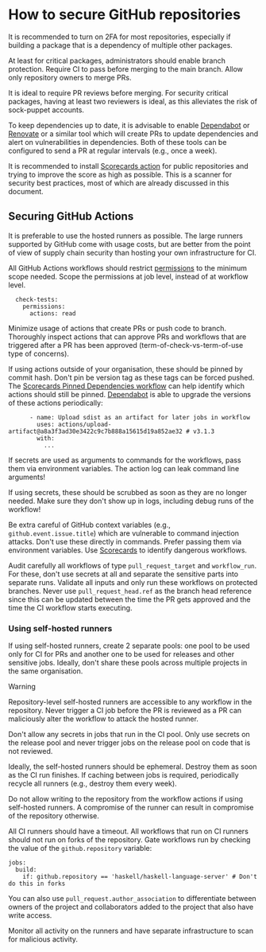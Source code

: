 # How to secure GitHub repositories

It is recommended to turn on 2FA for most repositories, especially if building
a package that is a dependency of multiple other packages.

At least for critical packages, administrators should enable branch
protection. Require CI to pass before merging to the main branch. Allow only
repository owners to merge PRs.

It is ideal to require PR reviews before merging. For security critical
packages, having at least two reviewers is ideal, as this alleviates the risk
of sock-puppet accounts.

To keep dependencies up to date, it is advisable to enable
[Dependabot][dependabot] or [Renovate][renovate] or a similar tool which will
create PRs to update dependencies and alert on vulnerabilities in
dependencies. Both of these tools can be configured to send a PR at regular
intervals (e.g., once a week).

It is recommended to install [Scorecards action][scorecard] for public
repositories and trying to improve the score as high as possible. This is a
scanner for security best practices, most of which are already discussed in
this document.

## Securing GitHub Actions

It is preferable to use the hosted runners as possible. The large runners
supported by GitHub come with usage costs, but are better from the point of
view of supply chain security than hosting your own infrastructure for CI.

All GitHub Actions workflows should restrict [permissions][gha-permissions] to
the minimum scope needed. Scope the permissions at job level, instead of at
workflow level.

```
  check-tests:
    permissions:
      actions: read
```

Minimize usage of actions that create PRs or push code to branch. Thoroughly
inspect actions that can approve PRs and workflows that are triggered after a
PR has been approved (term-of-check-vs-term-of-use type of concerns).

If using actions outside of your organisation, these should be pinned by
commit hash. Don't pin be version tag as these tags can be forced pushed. The
[Scorecards Pinned Dependencies workflow][scorecard] can help identify which
actions should still be pinned. [Dependabot][dependabot] is able to upgrade
the versions of these actions periodically:

```
      - name: Upload sdist as an artifact for later jobs in workflow
        uses: actions/upload-artifact@a8a3f3ad30e3422c9c7b888a15615d19a852ae32 # v3.1.3
        with:
          ...
```

If secrets are used as arguments to commands for the workflows, pass them via
environment variables. The action log can leak command line arguments!

If using secrets, these should be scrubbed as soon as they are no longer
needed. Make sure they don't show up in logs, including debug runs of the
workflow!

Be extra careful of GitHub context variables (e.g.,
`github.event.issue.title`) which are vulnerable to command injection attacks.
Don't use these directly in commands. Prefer passing them via environment
variables. Use [Scorecards][scorecard] to identify dangerous workflows.

Audit carefully all workflows of type `pull_request_target` and
`workflow_run`. For these, don't use secrets at all and separate the sensitive
parts into separate runs. Validate all inputs and only run these workflows on
protected branches. Never use `pull_request_head.ref` as the branch head
reference since this can be updated between the time the PR gets approved and
the time the CI workflow starts executing.

### Using self-hosted runners

If using self-hosted runners, create 2 separate pools: one pool to be used
only for CI for PRs and another one to be used for releases and other
sensitive jobs. Ideally, don't share these pools across multiple projects in
the same organisation.

> [!WARNING]
> Repository-level self-hosted runners are accessible to any workflow in the
> repository. Never trigger a CI job before the PR is reviewed as a PR can
> maliciously alter the workflow to attack the hosted runner.

Don't allow any secrets in jobs that run in the CI pool. Only use secrets on
the release pool and never trigger jobs on the release pool on code that is
not reviewed.

Ideally, the self-hosted runners should be ephemeral. Destroy them as soon as
the CI run finishes. If caching between jobs is required, periodically recycle
all runners (e.g., destroy them every week).

Do not allow writing to the repository from the workflow actions if using
self-hosted runners. A compromise of the runner can result in compromise of
the repository otherwise.

All CI runners should have a timeout. All workflows that run on CI runners
should not run on forks of the repository. Gate workflows run by checking the
value of the `github.repository` variable:

```
jobs:
  build:
    if: github.repository == 'haskell/haskell-language-server' # Don't do this in forks
```

You can also use `pull_request.author_association` to differentiate between
owners of the project and collaborators added to the project that also have
write access.

Monitor all activity on the runners and have separate infrastructure to scan
for malicious activity.

[scorecard]: https://github.com/ossf/scorecard-action
[dependabot]: https://github.com/dependabot
[renovate]: https://github.com/renovatebot/renovate
[gha-permissions]: https://docs.github.com/en/actions/using-jobs/assigning-permissions-to-jobs

